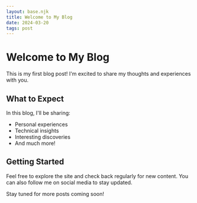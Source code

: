 ```yaml
---
layout: base.njk
title: Welcome to My Blog
date: 2024-03-20
tags: post
---
```


# Welcome to My Blog

This is my first blog post! I'm excited to share my thoughts and experiences with you.

## What to Expect

In this blog, I'll be sharing:

- Personal experiences
- Technical insights
- Interesting discoveries
- And much more!

## Getting Started

Feel free to explore the site and check back regularly for new content. You can also follow me on social media to stay updated.

Stay tuned for more posts coming soon! 